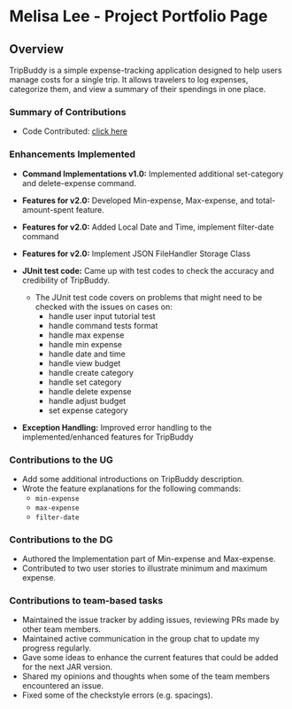 # Melisa Lee - Project Portfolio Page

## Overview
TripBuddy is a simple expense-tracking application designed to help users manage costs for a single trip. It allows
travelers to log expenses, categorize them, and view a summary of their spendings in one place.

### Summary of Contributions
* Code Contributed: <a href="https://nus-cs2113-ay2425s2.github.io/tp-dashboard/?search=melee01&sort=groupTitle&sortWithin=title&timeframe=commit&mergegroup=&groupSelect=groupByRepos&breakdown=true&checkedFileTypes=docs~functional-code~test-code~other&since=2025-02-21T00%3A00%3A00">click here</a>

### Enhancements Implemented
* **Command Implementations v1.0:** Implemented additional set-category and delete-expense command.
* **Features for v2.0:** Developed Min-expense, Max-expense, and total-amount-spent feature.
* **Features for v2.0:** Added Local Date and Time, implement filter-date command
* **Features for v2.0:** Implement JSON FileHandler Storage Class

* **JUnit test code:** Came up with test codes to check the accuracy and credibility of TripBuddy.
  * The JUnit test code covers on problems that might need to be checked with the issues on cases on:
    * handle user input tutorial test
    * handle command tests format
    * handle max expense
    * handle min expense
    * handle date and time
    * handle view budget
    * handle create category
    * handle set category
    * handle delete expense
    * handle adjust budget
    * set expense category

* **Exception Handling:** Improved error handling to the implemented/enhanced features for TripBuddy

### Contributions to the UG
* Add some additional introductions on TripBuddy description.
* Wrote the feature explanations for the following commands:
    * `min-expense`
    * `max-expense`
    * `filter-date`

### Contributions to the DG
* Authored the Implementation part of Min-expense and Max-expense.
* Contributed to two user stories to illustrate minimum and maximum expense.

### Contributions to team-based tasks
* Maintained the issue tracker by adding issues, reviewing PRs made by other team members.
* Maintained active communication in the group chat to update my progress regularly.
* Gave some ideas to enhance the current features that could be added for the next JAR version.
* Shared my opinions and thoughts when some of the team members encountered an issue.
* Fixed some of the checkstyle errors (e.g. spacings).